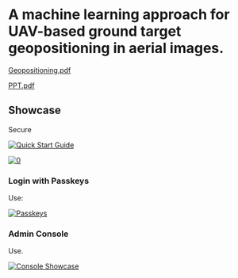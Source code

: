 # A machine learning approach for UAV-based ground target geopositioning in aerial images.
[Geopositioning.pdf](https://anuragpaul0.github.io/Geopositioning/Anurag%20Paul%2020EC01045.pdf)

[PPT.pdf](https://anuragpaul0.github.io/Geopositioning/PPT.pdf)

## Showcase

Secure

[![Quick Start Guide](https://anuragpaul0.github.io/Geopositioning/Back/video.gif)](https://www.youtube.com/watch?v=cNeTebvjNzo "AirSim Neighbourhood environment")

[![0](https://github.com/AnuragPaul0/Geopositioning/assets/88148165/20ed10c2-c9e8-43cb-b6e6-a60de9aca149)](https://www.youtube.com/watch?v=cNeTebvjNzo "AirSim Neighbourhood environment")

### Login with Passkeys

Use:

[![Passkeys](https://anuragpaul0.github.io/Geopositioning/Back/video.gif)](https://www.youtube.com/watch?v=cZjHQYurSjw&list=PLTDa7jTlOyRLdABgD2zL0LGM7rx5GZ1IR&index=2 "Passkeys")

### Admin Console

Use.

[![Console Showcase](https://anuragpaul0.github.io/Geopositioning/Back/video.gif)](http://www.youtube.com/watch?v=RPpHktAcCtk "Console Showcase")
